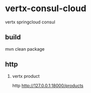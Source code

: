 # vertx-consul-cloud

vertx springcloud consul

## build

mvn clean package

## http

1. vertx product

    http http://127.0.0.1:18000/products

